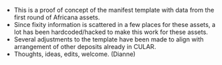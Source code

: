* This is a proof of concept of the manifest template with data from the first round of Africana assets.
* Since fixity information is scattered in a few places for these assets, a lot has been hardcoded/hacked to make this work for these assets.
* Several adjustments to the template have been made to align with arrangement of other deposits already in CULAR.
* Thoughts, ideas, edits, welcome. (Dianne)
